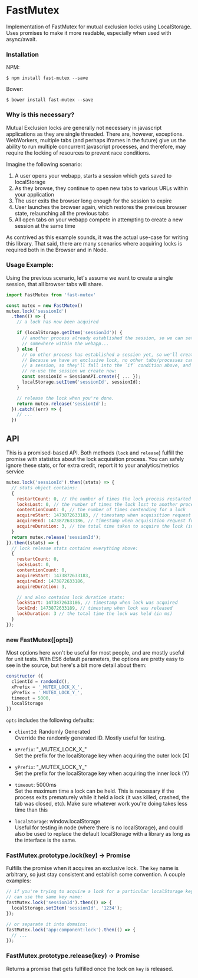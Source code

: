 # FastMutex
Implementation of FastMutex for mutual exclusion locks using LocalStorage.  Uses promises to make it more readable, especially when used with async/await.

### Installation

NPM:
```
$ npm install fast-mutex --save
```

Bower:
```
$ bower install fast-mutex --save
```


### Why is this necessary?
Mutual Exclusion locks are generally not necessary in javascript applications as they are single threaded. There are, however, exceptions. WebWorkers, multiple tabs (and perhaps iframes in the future) give us the ability to run multiple concurrent javascript processes, and therefore, may require the locking of resources to prevent race conditions.

Imagine the following scenario:

1. A user opens your webapp, starts a session which gets saved to localStorage
1. As they browse, they continue to open new tabs to various URLs within your application
1. The user exits the browser long enough for the session to expire
1. User launches the browser again, which restores the previous browser state, relaunching all the previous tabs
1. All open tabs on your webapp compete in attempting to create a new session at the same time

As contrived as this example sounds, it was the actual use-case for writing this library. That said, there are many scenarios where acquiring locks is required both in the Browser and in Node.

### Usage Example:
Using the previous scenario, let's assume we want to create a single session, that all browser tabs will share.

```js
import FastMutex from 'fast-mutex'

const mutex = new FastMutex()
mutex.lock('sessionId')
  .then(() => {
    // a lock has now been acquired

    if (localStorage.getItem('sessionId')) {
      // another process already established the session, so we can set that
      // somewhere within the webapp...
    } else {
      // no other process has established a session yet, so we'll create it now.
      // Because we have an exclusive lock, no other tabs/processes can create
      // a session, so they'll fall into the `if` condition above, and simply
      // re-use the session we create now:
      const sessionId = SessionAPI.create({ ... });
      localStorage.setItem('sessionId', sessionId);
    }

    // release the lock when you're done.
    return mutex.release('sessionId');
  }).catch((err) => {
    // ...
  })
```

## API
This is a promised-based API.  Both methods (`lock` and `release`) fulfill the promise with statistics about the lock acquisition process.  You can safely ignore these stats, or for extra credit, report it to your analytics/metrics service

```js
mutex.lock('sessionId').then((stats) => {
  // stats object contains:
  {
    restartCount: 0, // the number of times the lock process restarted
    locksLost: 0, // the number of times the lock lost to another process
    contentionCount: 0, // the number of times contending for a lock
    acquireStart: 1473872633183, // timestamp when acquisition request started
    acquireEnd: 1473872633186, // timestamp when acquisition request fulfilled
    acquireDuration: 3, // the total time taken to acquire the lock (in ms)
  }
  return mutex.release('sessionId');
}).then((stats) => {
  // lock release stats contains everything above:
  {
    restartCount: 0,
    locksLost: 0,
    contentionCount: 0,
    acquireStart: 1473872633183,
    acquireEnd: 1473872633186,
    acquireDuration: 3,

    // and also contains lock duration stats:
    lockStart: 1473872633186, // timestamp when lock was acquired
    lockEnd: 1473872633189, // timestamp when lock was released
    lockDuration: 3 // the total time the lock was held (in ms)
  }
});
```

### new FastMutex([opts])
Most options here won't be useful for most people, and are mostly useful for unit tests.  With ES6 default parameters, the options are pretty easy to see in the source, but here's a bit more detail about them:

```js
constructor ({
  clientId = randomId(),
  xPrefix = '_MUTEX_LOCK_X_',
  yPrefix = '_MUTEX_LOCK_Y_',
  timeout = 5000,
  localStorage
})
```

`opts` includes the following defaults:

- `clientId`:  Randomly Generated  
 Override the randomly generated ID.  Mostly useful for testing.

- `xPrefix`: "\_MUTEX\_LOCK\_X\_"  
 Set the prefix for the localStorage key when acquiring the outer lock (X)

- `yPrefix`: "\_MUTEX\_LOCK\_Y\_"  
 Set the prefix for the localStorage key when acquiring the inner lock (Y)

- `timeout`: 5000ms  
 Set the maximum time a lock can be held. This is necessary if the process exits prematurely while it held a lock (it was killed, crashed, the tab was closed, etc). Make sure whatever work you're doing takes less time than this

- `localStorage`: window.localStorage  
 Useful for testing in node (where there is no localStorage), and could also be used to replace the default localStorage with a library as long as the interface is the same.


### FastMutex.prototype.lock(key) -> Promise
Fulfills the promise when it acquires an exclusive lock. The `key` name is arbitrary, so just stay consistent and establish some convention.  A couple examples:

```js
// if you're trying to acquire a lock for a particular localStorage key, you
// can use the same key name:
fastMutex.lock('sessionId').then(() => {
  localStorage.setItem('sessionId', '1234');
});

// or separate it into domains:
fastMutex.lock('app:component:lock').then(() => {
  // ...
});
```


### FastMutex.prototype.release(key) -> Promise
Returns a promise that gets fulfilled once the lock on `key` is released.
